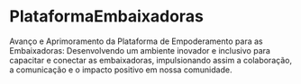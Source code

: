# PlataformaEmbaixadoras
Avanço e Aprimoramento da Plataforma de Empoderamento para as Embaixadoras: Desenvolvendo um ambiente inovador e inclusivo para capacitar e conectar as embaixadoras, impulsionando assim a colaboração, a comunicação e o impacto positivo em nossa comunidade.
